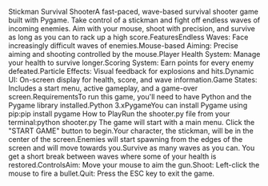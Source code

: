 Stickman Survival ShooterA fast-paced, wave-based survival shooter game built with Pygame. Take control of a stickman and fight off endless waves of incoming enemies. Aim with your mouse, shoot with precision, and survive as long as you can to rack up a high score.FeaturesEndless Waves: Face increasingly difficult waves of enemies.Mouse-based Aiming: Precise aiming and shooting controlled by the mouse.Player Health System: Manage your health to survive longer.Scoring System: Earn points for every enemy defeated.Particle Effects: Visual feedback for explosions and hits.Dynamic UI: On-screen display for health, score, and wave information.Game States: Includes a start menu, active gameplay, and a game-over screen.RequirementsTo run this game, you'll need to have Python and the Pygame library installed.Python 3.xPygameYou can install Pygame using pip:pip install pygame
How to PlayRun the shooter.py file from your terminal:python shooter.py
The game will start with a main menu. Click the "START GAME" button to begin.Your character, the stickman, will be in the center of the screen.Enemies will start spawning from the edges of the screen and will move towards you.Survive as many waves as you can. You get a short break between waves where some of your health is restored.ControlsAim: Move your mouse to aim the gun.Shoot: Left-click the mouse to fire a bullet.Quit: Press the ESC key to exit the game.
